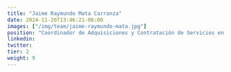```yaml
---
title: "Jaime Raymundo Mata Carranza"
date: 2024-11-26T13:46:21-06:00
images: ["/img/team/jaime-raymundo-mata.jpg"]
position: "Coordinador de Adquisiciones y Contratación de Servicios en la Secretaría de Hacienda y Crédito Público"
linkedin: 
twitter: 
tier: 2
weight: 9
---
```



